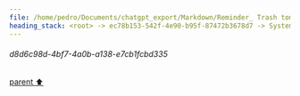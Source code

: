 ```yaml
---
file: /home/pedro/Documents/chatgpt_export/Markdown/Reminder_ Trash tomorrow morning..md
heading_stack: <root> -> ec78b153-542f-4e90-b95f-87472b3678d7 -> System -> d8d6c98d-4bf7-4a0b-a138-e7cb1fcbd335
---
```

###### d8d6c98d-4bf7-4a0b-a138-e7cb1fcbd335
[parent ⬆️](#ec78b153-542f-4e90-b95f-87472b3678d7)
